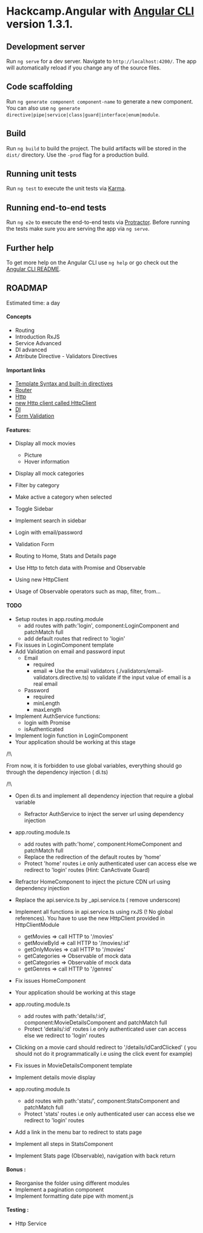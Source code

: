 # Hackcamp.Angular  with [Angular CLI](https://github.com/angular/angular-cli) version 1.3.1.

## Development server

Run `ng serve` for a dev server. Navigate to `http://localhost:4200/`. The app will automatically reload if you change any of the source files.

## Code scaffolding

Run `ng generate component component-name` to generate a new component. You can also use `ng generate directive|pipe|service|class|guard|interface|enum|module`.

## Build

Run `ng build` to build the project. The build artifacts will be stored in the `dist/` directory. Use the `-prod` flag for a production build.

## Running unit tests

Run `ng test` to execute the unit tests via [Karma](https://karma-runner.github.io).

## Running end-to-end tests

Run `ng e2e` to execute the end-to-end tests via [Protractor](http://www.protractortest.org/).
Before running the tests make sure you are serving the app via `ng serve`.

## Further help

To get more help on the Angular CLI use `ng help` or go check out the [Angular CLI README](https://github.com/angular/angular-cli/blob/master/README.md).


## ROADMAP

Estimated time: a day

#### Concepts
  - Routing
  - Introduction RxJS
  - Service Advanced
  - DI advanced
  - Attribute Directive - Validators Directives
     
#### Important links
  - [Template Syntax and built-in directives](https://angular.io/guide/template-syntax)
  - [Router](https://angular.io/guide/router)
  - [Http](https://angular.io/tutorial/toh-pt6)
  - [new Http client called HttpClient](https://angular.io/guide/http)
  - [DI](https://angular.io/guide/dependency-injection-in-action#define-dependencies-with-providers)
  - [Form Validation](https://angular.io/guide/form-validation#form-validation)
  
#### Features:
  
   - Display all mock movies
     - Picture
     - Hover information
   - Display all mock categories
   - Filter by category
   - Make active a category when selected
   - Toggle Sidebar
   - Implement search in sidebar  
   
   - Login with email/password
   - Validation Form
   - Routing to Home, Stats and Details page
   - Use Http to fetch data with Promise and Observable
   - Using new HttpClient
   - Usage of Observable operators such as map, filter, from...
   

#### TODO

  - Setup routes in app.routing.module
    - add routes with  path:'login', component:LoginComponent and
      patchMatch full
    - add default routes that redirect to 'login'
  - Fix issues in LoginComponent template
  - Add Validation on email and password input
      - Email
        - required
        - email => Use the email validators (./validators/email-validators.directive.ts)
          to validate if the input value of email is a real email
      - Password
        - required
        - minLength
        - maxLength
  - Implement AuthService functions:
    - login with Promise
    - isAuthenticated
  - Implement login function in LoginComponent
  - Your application should be working at this stage

/!\ 

  From now, it is forbidden to use global variables, everything should
  go through the dependency injection ( di.ts)
  
/!\  
  
  - Open di.ts and implement all dependency injection that require a global
    variable
    - Refractor AuthService to inject the server url using dependency injection
  - app.routing.module.ts
    - add routes with  path:'home', component:HomeComponent and
      patchMatch full
    - Replace the redirection of the default routes by 'home'
    - Protect 'home' routes i.e only authenticated user can access else 
      we redirect to 'login' routes (Hint: CanActivate Guard)
  - Refractor HomeComponent to inject the picture CDN url using dependency injection
  - Replace the api.service.ts by _api.service.ts ( remove underscore)
  - Implement all functions in api.service.ts using rxJS (! No global references). You have to
    use the new HttpClient provided in HttpClientModule
    - getMovies => call HTTP to '/movies'
    - getMovieById => call HTTP to '/movies/:id'
    - getOnlyMovies => call HTTP to '/movies'
    - getCategories => Observable of mock data
    - getCategories => Observable of mock data
    - getGenres => call HTTP to '/genres'
  - Fix issues HomeComponent
  - Your application should be working at this stage
  
  - app.routing.module.ts
      - add routes with  path:'details/:id', component:MovieDetailsComponent and
        patchMatch full
      - Protect 'details/:id' routes i.e only authenticated user can access else 
      we redirect to 'login' routes 
  - Clicking on a movie card should redirect to '/details/idCardClicked' (
    you should not do it programmatically i.e using the click event for example)
  - Fix issues in MovieDetailsComponent template
  - Implement details movie display
  
  - app.routing.module.ts
      - add routes with  path:'stats/', component:StatsComponent and
          patchMatch full
      - Protect 'stats' routes i.e only authenticated user can access else 
        we redirect to 'login' routes 
  - Add a link in the menu bar to redirect to stats page
  - Implement all steps in StatsComponent
  - Implement Stats page (Observable), navigation with back return 

#### Bonus : 

  - Reorganise the folder  using different modules
  - Implement a pagination component
  - Implement formatting date pipe with moment.js
  
#### Testing : 
  - Http Service
